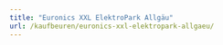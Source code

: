 ```yaml
---
title: "Euronics XXL ElektroPark Allgäu"
url: /kaufbeuren/euronics-xxl-elektropark-allgaeu/
---
```

